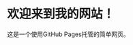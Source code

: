 <!DOCTYPE html>
<html lang="zh-CN">
<head>
    <meta charset="UTF-8">
    <title>我的第一个GitHub页面</title>
</head>
<body>
    <h1>欢迎来到我的网站！</h1>
    <p>这是一个使用GitHub Pages托管的简单网页。</p >
</body>
</html>
